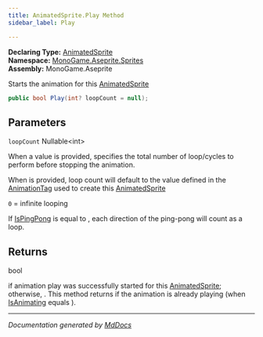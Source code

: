 ```yaml
---
title: AnimatedSprite.Play Method
sidebar_label: Play

---
```


**Declaring Type:** [AnimatedSprite](../)  
**Namespace:** [MonoGame.Aseprite.Sprites](../../)  
**Assembly:** MonoGame.Aseprite

Starts the animation for this [AnimatedSprite](../)

```csharp
public bool Play(int? loopCount = null);
```

## Parameters

`loopCount`  Nullable\<int\>

When a value is provided, specifies the total number of loop\/cycles to perform before stopping the animation. 

When  is provided, loop count will default to the value defined in the [AnimationTag](../../AnimationTag/) used to create this [AnimatedSprite](../)

`0` \= infinite looping

If [IsPingPong](../../AnimationTag/Properties/IsPingPong.md) is equal to , each direction of the ping\-pong will count as a loop.  

## Returns

bool

 if animation play was successfully started for this [AnimatedSprite](../);                 otherwise, .  This method returns  if the animation is already                 playing (when [IsAnimating](../Properties/IsAnimating.md) equals ).

___

*Documentation generated by [MdDocs](https://github.com/ap0llo/mddocs)*
